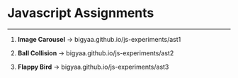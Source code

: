 # Javascript Assignments
***

1. **Image Carousel** -> <a>bigyaa.github.io/js-experiments/ast1</a>

2. **Ball Collision** -> <a>bigyaa.github.io/js-experiments/ast2</a>

1. **Flappy Bird** -> <a>bigyaa.github.io/js-experiments/ast3</a>

